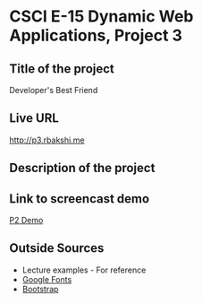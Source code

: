 # CSCI E-15 Dynamic Web Applications, Project 3

## Title of the project
Developer's Best Friend

## Live URL
<http://p3.rbakshi.me>

## Description of the project


## Link to screencast demo
[P2 Demo]()

## Outside Sources
* Lecture examples - For reference
* [Google Fonts](https://fonts.google.com/)
* [Bootstrap](http://getbootstrap.com/)

